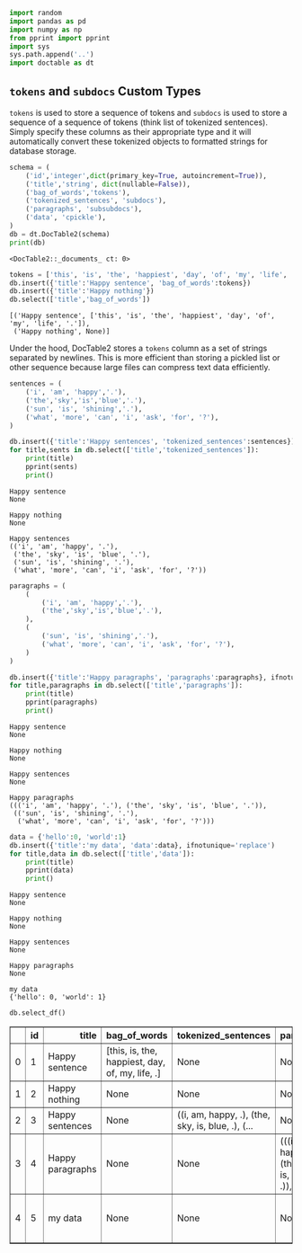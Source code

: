 ```python
import random
import pandas as pd
import numpy as np
from pprint import pprint
import sys
sys.path.append('..')
import doctable as dt
```

## ```tokens``` and ```subdocs``` Custom Types

```tokens``` is used to store a sequence of tokens and ```subdocs``` is used to store a sequence of a sequence of tokens (think list of tokenized sentences). Simply specify these columns as their appropriate type and it will automatically convert these tokenized objects to formatted strings for database storage.


```python
schema = (
    ('id','integer',dict(primary_key=True, autoincrement=True)),
    ('title','string', dict(nullable=False)),
    ('bag_of_words','tokens'),
    ('tokenized_sentences', 'subdocs'),
    ('paragraphs', 'subsubdocs'),
    ('data', 'cpickle'),
)
db = dt.DocTable2(schema)
print(db)
```

    <DocTable2::_documents_ ct: 0>



```python
tokens = ['this', 'is', 'the', 'happiest', 'day', 'of', 'my', 'life', '.']
db.insert({'title':'Happy sentence', 'bag_of_words':tokens})
db.insert({'title':'Happy nothing'})
db.select(['title','bag_of_words'])
```




    [('Happy sentence', ['this', 'is', 'the', 'happiest', 'day', 'of', 'my', 'life', '.']),
     ('Happy nothing', None)]



Under the hood, DocTable2 stores a ```tokens``` column as a set of strings separated by newlines. This is more efficient than storing a pickled list or other sequence because large files can compress text data efficiently.


```python
sentences = (
    ('i', 'am', 'happy','.'),
    ('the','sky','is','blue','.'),
    ('sun', 'is', 'shining','.'),
    ('what', 'more', 'can', 'i', 'ask', 'for', '?'),
)

db.insert({'title':'Happy sentences', 'tokenized_sentences':sentences})
for title,sents in db.select(['title','tokenized_sentences']):
    print(title)
    pprint(sents)
    print()
```

    Happy sentence
    None
    
    Happy nothing
    None
    
    Happy sentences
    (('i', 'am', 'happy', '.'),
     ('the', 'sky', 'is', 'blue', '.'),
     ('sun', 'is', 'shining', '.'),
     ('what', 'more', 'can', 'i', 'ask', 'for', '?'))
    



```python
paragraphs = (
    (
        ('i', 'am', 'happy','.'),
        ('the','sky','is','blue','.'),
    ),
    (
        ('sun', 'is', 'shining','.'),
        ('what', 'more', 'can', 'i', 'ask', 'for', '?'),
    )
)

db.insert({'title':'Happy paragraphs', 'paragraphs':paragraphs}, ifnotunique='replace')
for title,paragraphs in db.select(['title','paragraphs']):
    print(title)
    pprint(paragraphs)
    print()
```

    Happy sentence
    None
    
    Happy nothing
    None
    
    Happy sentences
    None
    
    Happy paragraphs
    ((('i', 'am', 'happy', '.'), ('the', 'sky', 'is', 'blue', '.')),
     (('sun', 'is', 'shining', '.'),
      ('what', 'more', 'can', 'i', 'ask', 'for', '?')))
    



```python
data = {'hello':0, 'world':1}
db.insert({'title':'my data', 'data':data}, ifnotunique='replace')
for title,data in db.select(['title','data']):
    print(title)
    pprint(data)
    print()
```

    Happy sentence
    None
    
    Happy nothing
    None
    
    Happy sentences
    None
    
    Happy paragraphs
    None
    
    my data
    {'hello': 0, 'world': 1}
    



```python
db.select_df()
```




<div>
<style scoped>
    .dataframe tbody tr th:only-of-type {
        vertical-align: middle;
    }

    .dataframe tbody tr th {
        vertical-align: top;
    }

    .dataframe thead th {
        text-align: right;
    }
</style>
<table border="1" class="dataframe">
  <thead>
    <tr style="text-align: right;">
      <th></th>
      <th>id</th>
      <th>title</th>
      <th>bag_of_words</th>
      <th>tokenized_sentences</th>
      <th>paragraphs</th>
      <th>data</th>
    </tr>
  </thead>
  <tbody>
    <tr>
      <td>0</td>
      <td>1</td>
      <td>Happy sentence</td>
      <td>[this, is, the, happiest, day, of, my, life, .]</td>
      <td>None</td>
      <td>None</td>
      <td>None</td>
    </tr>
    <tr>
      <td>1</td>
      <td>2</td>
      <td>Happy nothing</td>
      <td>None</td>
      <td>None</td>
      <td>None</td>
      <td>None</td>
    </tr>
    <tr>
      <td>2</td>
      <td>3</td>
      <td>Happy sentences</td>
      <td>None</td>
      <td>((i, am, happy, .), (the, sky, is, blue, .), (...</td>
      <td>None</td>
      <td>None</td>
    </tr>
    <tr>
      <td>3</td>
      <td>4</td>
      <td>Happy paragraphs</td>
      <td>None</td>
      <td>None</td>
      <td>(((i, am, happy, .), (the, sky, is, blue, .)),...</td>
      <td>None</td>
    </tr>
    <tr>
      <td>4</td>
      <td>5</td>
      <td>my data</td>
      <td>None</td>
      <td>None</td>
      <td>None</td>
      <td>{'hello': 0, 'world': 1}</td>
    </tr>
  </tbody>
</table>
</div>


